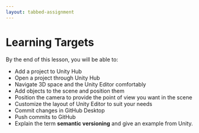 ```yaml
---
layout: tabbed-assignment
---
```


# Learning Targets

By the end of this lesson, you will be able to:

* Add a project to Unity Hub
* Open a project through Unity Hub
* Navigate 3D space and the Unity Editor comfortably
* Add objects to the scene and position them
* Position the camera to provide the point of view you want in the scene
* Customize the layout of Unity Editor to suit your needs
* Commit changes in GitHub Desktop
* Push commits to GitHub
* Explain the term **semantic versioning** and give an example from Unity.
